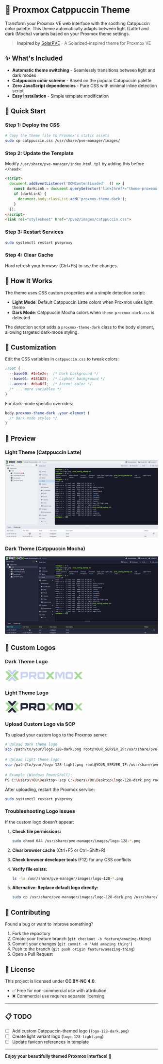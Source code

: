 # 🎨 Proxmox Catppuccin Theme

Transform your Proxmox VE web interface with the soothing Catppuccin color palette. This theme automatically adapts between light (Latte) and dark (Mocha) variants based on your Proxmox theme settings.

> **Inspired by** [SolarPVE](https://github.com/dabeastnet/SolarPVE) - A Solarized-inspired theme for Proxmox VE

## ✨ What's Included

- **Automatic theme switching** - Seamlessly transitions between light and dark modes
- **Catppuccin color scheme** - Based on the popular Catppuccin palette
- **Zero JavaScript dependencies** - Pure CSS with minimal inline detection script
- **Easy installation** - Simple template modification

## 🚀 Quick Start

### Step 1: Deploy the CSS
```bash
# Copy the theme file to Proxmox's static assets
sudo cp catppuccin.css /usr/share/pve-manager/images/
```

### Step 2: Update the Template
Modify `/usr/share/pve-manager/index.html.tpl` by adding this before `</head>`:

```html
<script>
  document.addEventListener('DOMContentLoaded', () => {
    const darkLink = document.querySelector('link[href*="theme-proxmox-dark.css"]');
    if (darkLink) {
      document.body.classList.add('proxmox-theme-dark');
    }
  });
</script>
<link rel="stylesheet" href="/pve2/images/catppuccin.css">
```

### Step 3: Restart Services
```bash
sudo systemctl restart pveproxy
```

### Step 4: Clear Cache
Hard refresh your browser (Ctrl+F5) to see the changes.

## 🎯 How It Works

The theme uses CSS custom properties and a simple detection script:

- **Light Mode**: Default Catppuccin Latte colors when Proxmox uses light theme
- **Dark Mode**: Catppuccin Mocha colors when `theme-proxmox-dark.css` is detected

The detection script adds a `proxmox-theme-dark` class to the body element, allowing targeted dark-mode styling.

## 🎨 Customization

Edit the CSS variables in `catppuccin.css` to tweak colors:

```css
:root {
  --base00: #1e1e2e;  /* Dark background */
  --base01: #181825;  /* Lighter background */
  --accent: #cba6f7;  /* Accent color */
  /* ... more variables */
}
```

For dark-mode specific overrides:

```css
body.proxmox-theme-dark .your-element {
  /* Dark mode styles */
}
```

## 📸 Preview

### Light Theme (Catppuccin Latte)
![Light Theme - Catppuccin Latte](./Images/light-catppuccin.png)

### Dark Theme (Catppuccin Mocha)
![Dark Theme - Catppuccin Mocha](./Images/dark-catppuccin.png)

## 🎨 Custom Logos

### Dark Theme Logo
![Dark Logo](./Images/logo-128-dark.png)

### Light Theme Logo  
![Light Logo](./Images/logo-128-light.png)

### Upload Custom Logo via SCP

To upload your custom logo to the Proxmox server:

```bash
# Upload dark theme logo
scp /path/to/your/logo-128-dark.png root@YOUR_SERVER_IP:/usr/share/pve-manager/images/

# Upload light theme logo  
scp /path/to/your/logo-128-light.png root@YOUR_SERVER_IP:/usr/share/pve-manager/images/

# Example (Windows PowerShell):
PS C:\Users\YOU\Desktop> scp C:\Users\YOU\Desktop\logo-128-dark.png root@192.253.1.103:/usr/share/pve-manager/images/

```

After uploading, restart the Proxmox service:
```bash
sudo systemctl restart pveproxy
```

### Troubleshooting Logo Issues

If the custom logo doesn't appear:

1. **Check file permissions:**
   ```bash
   sudo chmod 644 /usr/share/pve-manager/images/logo-128-*.png
   ```

2. **Clear browser cache** (Ctrl+F5 or Ctrl+Shift+R)

3. **Check browser developer tools** (F12) for any CSS conflicts

4. **Verify file exists:**
   ```bash
   ls -la /usr/share/pve-manager/images/logo-128-*.png
   ```

5. **Alternative: Replace default logo directly:**
   ```bash
   sudo cp /usr/share/pve-manager/images/logo-128-dark.png /usr/share/pve-manager/images/proxmox_logo.png
   ```

## 🤝 Contributing

Found a bug or want to improve something?

1. Fork the repository
2. Create your feature branch (`git checkout -b feature/amazing-thing`)
3. Commit your changes (`git commit -m 'Add amazing thing'`)
4. Push to the branch (`git push origin feature/amazing-thing`)
5. Open a Pull Request

## 📄 License

This project is licensed under **CC BY-NC 4.0**.

- ✅ Free for non-commercial use with attribution
- ❌ Commercial use requires separate licensing

---

## 📋 TODO

- [ ] Add custom Catppuccin-themed logo (`logo-128-dark.png`)
- [ ] Create light variant logo (`logo-128-light.png`)
- [ ] Update favicon references in template

---

**Enjoy your beautifully themed Proxmox interface!** 🌟


